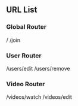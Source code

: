 ## URL List

### Global Router

/
/join

### User Router

/users/edit
/users/remove

### Video Router

/videos/watch
/videos/edit
